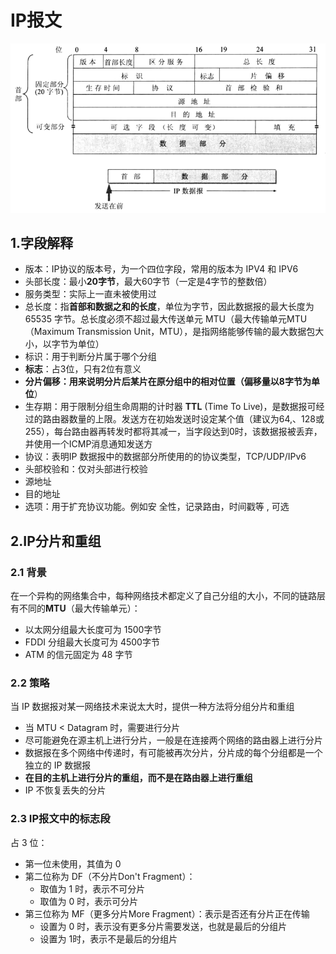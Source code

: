 # IP报文



![img](.img/2.IP报文.assets/14ybyfbtnc.png)

## 1.字段解释

* 版本：IP协议的版本号，为一个四位字段，常用的版本为 IPV4 和 IPV6
* 头部长度：最小**20字节**，最大60字节（一定是4字节的整数倍）
* 服务类型：实际上一直未被使用过
* 总长度：指**首部和数据之和的长度**，单位为字节，因此数据报的最大长度为 65535 字节。总长度必须不超过最大传送单元 MTU（最大传输单元MTU（Maximum Transmission Unit，MTU），是指网络能够传输的最大数据包大小，以字节为单位）
* 标识：用于判断分片属于哪个分组
* **标志**：占3位，只有2位有意义
* **分片偏移：用来说明分片后某片在原分组中的相对位置（偏移量以8字节为单位**）
* 生存期：用于限制分组生命周期的计时器 **TTL** (Time To Live)，是数据报可经过的路由器数量的上限。发送方在初始发送时设定某个值（建议为64,、128或255），每台路由器再转发时都将其减一，当字段达到0时，该数据报被丢弃，并使用一个ICMP消息通知发送方
* 协议：表明IP 数据报中的数据部分所使用的的协议类型，TCP/UDP/IPv6
* 头部校验和：仅对头部进行校验
* 源地址
* 目的地址
* 选项：用于扩充协议功能。例如安 全性，记录路由，时间戳等 , 可选



## 2.IP分片和重组

### 2.1 背景

在一个异构的网络集合中，每种网络技术都定义了自己分组的大小，不同的链路层有不同的**MTU**（最大传输单元）：

* 以太网分组最大长度可为 1500字节
* FDDI 分组最大长度可为 4500字节 
* ATM 的信元固定为 48 字节

### 2.2 策略

当 IP 数据报对某一网络技术来说太大时，提供一种方法将分组分片和重组

* 当 MTU < Datagram 时，需要进行分片 
* 尽可能避免在源主机上进行分片，一般是在连接两个网络的路由器上进行分片
* 数据报在多个网络中传递时，有可能被再次分片，分片成的每个分组都是一个独立的 IP 数据报
*  **在目的主机上进行分片的重组，而不是在路由器上进行重组** 
* IP 不恢复丢失的分片

### 2.3 IP报文中的标志段

占 3 位：

* 第一位未使用，其值为 0
* 第二位称为 DF（不分片Don't Fragment）：
  * 取值为 1 时，表示不可分片
  * 取值为 0 时，表示可分片
* 第三位称为 MF（更多分片More Fragment）：表示是否还有分片正在传输
  * 设置为 0 时，表示没有更多分片需要发送，也就是最后的分组片
  * 设置为 1时，表示不是最后的分组片
